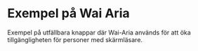 # Exempel på Wai Aria
Exempel på utfällbara knappar där Wai-Aria används för att öka tillgängligheten för personer med skärmläsare.
